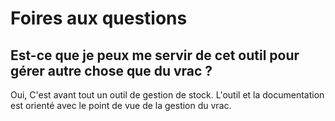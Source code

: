 # Foires aux questions

## Est-ce que je peux me servir de cet outil pour gérer autre chose que du vrac ?

Oui, C'est avant tout un outil de gestion de stock. L'outil et la documentation
est orienté avec le point de vue de la gestion du vrac.
